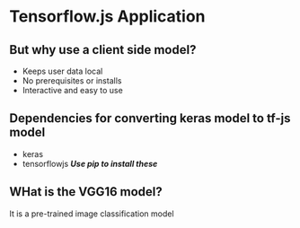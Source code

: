 # Tensorflow.js Application

## But why use a client side model?
* Keeps user data local
* No prerequisites or installs 
* Interactive and easy to use

## Dependencies for converting keras model to tf-js model
* keras
* tensorflowjs
***Use pip to install these***

## WHat is the VGG16 model?
It is a pre-trained image classification model
